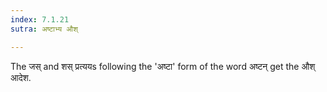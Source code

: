 ```yaml
---
index: 7.1.21
sutra: अष्टाभ्य औश्

---
```

The जस् and शस् प्रत्ययs following the 'अष्टा' form of the word अष्टन् get the औश् आदेश.